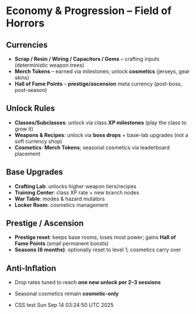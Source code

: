 # Economy & Progression – Field of Horrors

## Currencies
- **Scrap / Resin / Wiring / Capacitors / Gems** – crafting inputs (deterministic weapon trees)
- **Merch Tokens** – earned via milestones; unlock **cosmetics** (jerseys, gear skins)
- **Hall of Fame Points** – **prestige/ascension** meta currency (post-boss, post-season)

## Unlock Rules
- **Classes/Subclasses**: unlock via class **XP milestones** (play the class to grow it)
- **Weapons & Recipes**: unlock via **boss drops** + base-lab upgrades (not a soft currency shop)
- **Cosmetics**: **Merch Tokens**; seasonal cosmetics via leaderboard placement

## Base Upgrades
- **Crafting Lab**: unlocks higher weapon tiers/recipes
- **Training Center**: class XP rate + new branch nodes
- **War Table**: modes & hazard mutators
- **Locker Room**: cosmetics management

## Prestige / Ascension
- **Prestige reset**: keeps base rooms; loses most power; gains **Hall of Fame Points** (small permanent boosts)
- **Seasons (6 months)**: optionally reset to level 1; cosmetics carry over

## Anti-Inflation
- Drop rates tuned to reach **one new unlock per 2–3 sessions**
- Seasonal cosmetics remain **cosmetic-only**

- CSS test Sun Sep 14 03:24:50 UTC 2025

